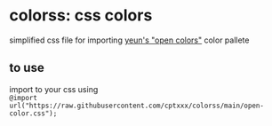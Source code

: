 # colorss: css colors
simplified css file for importing [yeun's "open colors"](https://github.com/yeun/open-color) color pallete

## to use
import to your css using  
`@import url("https://raw.githubusercontent.com/cptxxx/colorss/main/open-color.css");`
